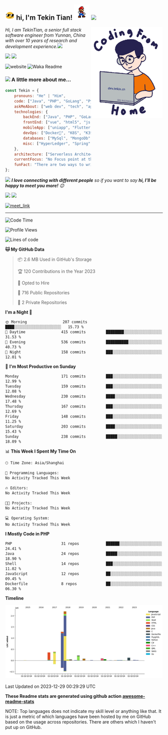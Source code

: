 <h2><img src="assets/sunglasses.gif" width="30"/> hi, I'm Tekin Tian! <img src="assets/giphy.gif" width="50"> <a href="https://github.com/tekintian/tekintian/blob/main/README-zh.md" target="_blank"><img src="https://img.shields.io/badge/%E7%AE%80%E4%BD%93%E4%B8%AD%E6%96%87-46a2f1.svg?&style=flat-square&logo=github&logoColor=white&link=https://github.com/tekintian/tekintian/blob/main/README-zh.md"></a></h2>
<img align='right' src="assets/work.gif" width="230">

<p><em>Hi, I am TekinTian, a senior full stack software engineer from Yunnan, China with over 10 years of research and development experience.<img src="https://media.giphy.com/media/WUlplcMpOCEmTGBtBW/giphy.gif" width="30"> 
</em></p>
 
<img src="https://img.shields.io/static/v1?label=Email:&message=tekintian@gmail.com&color=blue">  <img src="https://img.shields.io/static/v1?label=QQ:&message=932256355&color=blue"> 

![website](https://img.shields.io/badge/Website-46a2f1.svg?&style=flat-square&logo=Google-Chrome&logoColor=white&link=http://dev.yunnan.ws/) 
![Waka Readme](https://github.com/tekintian/tekintian/workflows/Waka%20Readme/badge.svg)
 
### <img src="https://media.giphy.com/media/VgCDAzcKvsR6OM0uWg/giphy.gif" width="50"> A little more about me...  

```javascript
const Tekin = {
    pronouns: "He" | "Him",
    code: ["Java", "PHP", "GoLang", "Python", "C/C++", "Javascript", "VueJs", "Flutter"],
    askMeAbout: ["web dev", "tech", "app dev", "weixin miniapp", "desktop app", "Chrome Extenssion"],
    technologies: {
        backEnd: ["Java", "PHP", "GoLang", "Python", "C/C++"],
        frontEnd: ["vue", "html5", "js", "qt", "uniapp", "Chrome Extenssion"],
        mobileApp: ["uniapp", "Flutter", "Android Native"],
        devOps: ["Docker🐳", "K8S", "K3S", "AliYun", "Nginx"],
        databases: ["MySql", "MongoDb", "Oracle", "SqlServer"],
        misc: ["HyperLedger", "Spring", "Nacos", "dubbo", "laravel", "tp"]
    },
    architecture: ["Serverless Architecture", "Progressive web applications", "Single page applications"],
    currentFocus: "No Focus point at this time",
    funFact: "There are two ways to write error-free programs; only the third one works"
};
```

<img src="https://media.giphy.com/media/LnQjpWaON8nhr21vNW/giphy.gif" width="60"> <em><b>I love connecting with different people</b> so if you want to say <b>hi, I'll be happy to meet you more!</b> 😊</em>

<img src="https://img.shields.io/static/v1?label=Email:&message=tekintian@gmail.com&color=blue">

<img src="https://img.shields.io/static/v1?label=QQ:&message=932256355&color=blue">

<a href="https://calendly.com/tekintian/30min" target="_blank"><img width="498" alt="meet_link" src="https://user-images.githubusercontent.com/15426564/144297439-f530f383-e73e-41e0-9914-a9b7d3f432e5.png"></a>

---
<!--START_SECTION:waka-->
![Code Time](http://img.shields.io/badge/Code%20Time-0%20secs-blue)

![Profile Views](http://img.shields.io/badge/Profile%20Views-4-blue)

![Lines of code](https://img.shields.io/badge/From%20Hello%20World%20I%27ve%20Written-4.9%20million%20lines%20of%20code-blue)

**🐱 My GitHub Data** 

> 📦 2.6 MB Used in GitHub's Storage 
 > 
> 🏆 120 Contributions in the Year 2023
 > 
> 💼 Opted to Hire
 > 
> 📜 716 Public Repositories 
 > 
> 🔑 2 Private Repositories 
 > 
**I'm a Night 🦉** 

```text
🌞 Morning                207 commits         ████░░░░░░░░░░░░░░░░░░░░░   15.73 % 
🌆 Daytime                415 commits         ████████░░░░░░░░░░░░░░░░░   31.53 % 
🌃 Evening                536 commits         ██████████░░░░░░░░░░░░░░░   40.73 % 
🌙 Night                  158 commits         ███░░░░░░░░░░░░░░░░░░░░░░   12.01 % 
```
📅 **I'm Most Productive on Sunday** 

```text
Monday                   171 commits         ███░░░░░░░░░░░░░░░░░░░░░░   12.99 % 
Tuesday                  159 commits         ███░░░░░░░░░░░░░░░░░░░░░░   12.08 % 
Wednesday                230 commits         ████░░░░░░░░░░░░░░░░░░░░░   17.48 % 
Thursday                 167 commits         ███░░░░░░░░░░░░░░░░░░░░░░   12.69 % 
Friday                   148 commits         ███░░░░░░░░░░░░░░░░░░░░░░   11.25 % 
Saturday                 203 commits         ████░░░░░░░░░░░░░░░░░░░░░   15.43 % 
Sunday                   238 commits         █████░░░░░░░░░░░░░░░░░░░░   18.09 % 
```


📊 **This Week I Spent My Time On** 

```text
🕑︎ Time Zone: Asia/Shanghai

💬 Programming Languages: 
No Activity Tracked This Week

🔥 Editors: 
No Activity Tracked This Week

🐱‍💻 Projects: 
No Activity Tracked This Week

💻 Operating System: 
No Activity Tracked This Week
```

**I Mostly Code in PHP** 

```text
PHP                      31 repos            ██████░░░░░░░░░░░░░░░░░░░   24.41 % 
Java                     24 repos            █████░░░░░░░░░░░░░░░░░░░░   18.90 % 
Shell                    14 repos            ███░░░░░░░░░░░░░░░░░░░░░░   11.02 % 
JavaScript               12 repos            ██░░░░░░░░░░░░░░░░░░░░░░░   09.45 % 
Dockerfile               8 repos             ██░░░░░░░░░░░░░░░░░░░░░░░   06.30 % 
```



**Timeline**

![Lines of Code chart](https://raw.githubusercontent.com/tekintian/tekintian/main/assets/bar_graph.png)


 Last Updated on 2023-12-29 00:29:29 UTC
<!--END_SECTION:waka-->

**These Readme stats are generated using github action [awesome-readme-stats](https://github.com/cxsw/waka-readme-stats)**

NOTE: Top languages does not indicate my skill level or anything like that. It is just a metric of which languages have been hosted by me on GitHub based on the usage across repositories. There are others which I haven't put up on GitHub.
